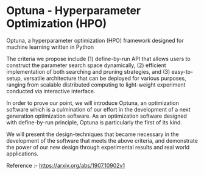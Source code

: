 # Optuna - Hyperparameter Optimization (HPO)
Optuna, a hyperparameter optimization (HPO) framework designed for machine learning written in Python

The criteria we propose include (1) define-by-run API that allows users to construct the parameter search space dynamically, (2) efficient implementation of both searching and pruning strategies, and (3) easy-to-setup, versatile architecture that can be deployed for various purposes, ranging from scalable distributed computing to light-weight experiment conducted via interactive interface.

In order to prove our point, we will introduce Optuna, an optimization software which is a culmination of our effort in the development of a next generation optimization software. As an optimization software designed with define-by-run principle, Optuna is particularly the first of its kind.

We will present the design-techniques that became necessary in the development of the software that meets the above criteria, and demonstrate the power of our new design through experimental results and real world applications.

Reference :- https://arxiv.org/abs/1907.10902v1

